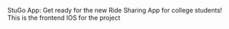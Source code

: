 StuGo App: 
Get ready for the new Ride Sharing App for college students! 
This is the frontend IOS for the project
